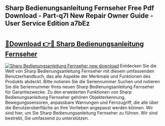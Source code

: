 ## Sharp Bedienungsanleitung Fernseher Free Pdf Download - Part-q7I New Repair Owner Guide - User Service Edition a7bEz

# <h2><a href="http://df1jid.blite.top/?on=Sharp+Bedienungsanleitung+Fernseher">🔗Download 👉🔴 Sharp Bedienungsanleitung Fernseher</a></h2>

[![Sharp Bedienungsanleitung Fernseher new download](https://i.imgur.com/lujVjoI.png)](http://df1jid.blite.top/?on=Sharp+Bedienungsanleitung+Fernseher)
Entdecken Sie die Welt von Sharp Bedienungsanleitung Fernseher mit diesem umfassenden Benutzerhandbuch, das alle Aspekte der Merkmale und Funktionen des Produkts abdeckt. Bitte notieren Sie die Seriennummer Suchen und notieren Sie die Seriennummer Ihres neuen Sharp Bedienungsanleitung Fernseher für Garantiezwecke. Zu den erweiterten Funktionen von Sharp Bedienungsanleitung Fernseher gehören Objekterkennung, Bewegungssensoren, anpassbare Warnungen und Fernzugriff, die alle über die Benutzeroberfläche an Ihre Vorlieben angepasst werden können. Wir sind hier, um Sie Sharp Bedienungsanleitung Fernseher zu führen. Wir sind bestrebt, Sie umfassend zu unterstützen.
